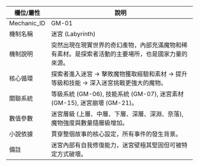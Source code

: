 | 欄位/屬性 | 說明 |
|---|---|
| Mechanic_ID | GM-01 |
| 機制名稱 | 迷宮 (Labyrinth) |
| 機制說明 | 突然出現在現實世界的奇幻產物，內部充滿魔物和稀有素材。是探索者活動的主要場所，也是國家力量的來源。 |
| 核心循環 | 探索者進入迷宮 -> 擊敗魔物獲取經驗和素材 -> 提升等級和技能 -> 深入迷宮挑戰更強大的魔物。 |
| 關聯系統 | 等級系統 (GM-06), 技能系統 (GM-07), 迷宮素材 (GM-15), 迷宮崩壞 (GM-21)。 |
| 數值參數 | 迷宮層級 (上層、中層、下層、深層、深淵、奈落), 魔物強度與數量隨層級增加。 |
| 小說依據 | 貫穿整個故事的核心設定，所有事件的發生背景。 |
| 備註 | 迷宮內部有自我修復能力，迷宮壁極其堅固但可被特定方式破壞。 |
